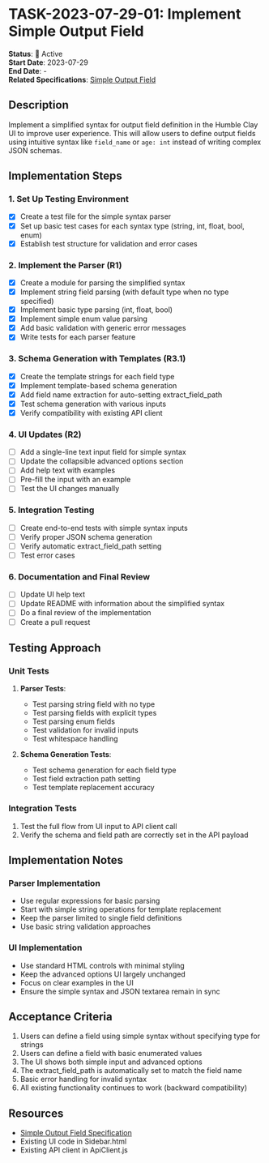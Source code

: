 # TASK-2023-07-29-01: Implement Simple Output Field

**Status**: 🔄 Active  
**Start Date**: 2023-07-29  
**End Date**: -  
**Related Specifications**: [Simple Output Field](../specs/ui/simple_output_field.md)

## Description
Implement a simplified syntax for output field definition in the Humble Clay UI to improve user experience. This will allow users to define output fields using intuitive syntax like `field_name` or `age: int` instead of writing complex JSON schemas.

## Implementation Steps

### 1. Set Up Testing Environment
- [x] Create a test file for the simple syntax parser
- [x] Set up basic test cases for each syntax type (string, int, float, bool, enum)
- [x] Establish test structure for validation and error cases

### 2. Implement the Parser (R1)
- [x] Create a module for parsing the simplified syntax
- [x] Implement string field parsing (with default type when no type specified)
- [x] Implement basic type parsing (int, float, bool)
- [x] Implement simple enum value parsing
- [x] Add basic validation with generic error messages
- [x] Write tests for each parser feature

### 3. Schema Generation with Templates (R3.1)
- [x] Create the template strings for each field type
- [x] Implement template-based schema generation
- [x] Add field name extraction for auto-setting extract_field_path
- [x] Test schema generation with various inputs
- [x] Verify compatibility with existing API client

### 4. UI Updates (R2)
- [ ] Add a single-line text input field for simple syntax
- [ ] Update the collapsible advanced options section
- [ ] Add help text with examples
- [ ] Pre-fill the input with an example
- [ ] Test the UI changes manually

### 5. Integration Testing
- [ ] Create end-to-end tests with simple syntax inputs
- [ ] Verify proper JSON schema generation
- [ ] Verify automatic extract_field_path setting
- [ ] Test error cases

### 6. Documentation and Final Review
- [ ] Update UI help text
- [ ] Update README with information about the simplified syntax
- [ ] Do a final review of the implementation
- [ ] Create a pull request

## Testing Approach

### Unit Tests
1. **Parser Tests**:
   - Test parsing string field with no type
   - Test parsing fields with explicit types
   - Test parsing enum fields
   - Test validation for invalid inputs
   - Test whitespace handling

2. **Schema Generation Tests**:
   - Test schema generation for each field type
   - Test field extraction path setting
   - Test template replacement accuracy

### Integration Tests
1. Test the full flow from UI input to API client call
2. Verify the schema and field path are correctly set in the API payload

## Implementation Notes

### Parser Implementation
- Use regular expressions for basic parsing
- Start with simple string operations for template replacement
- Keep the parser limited to single field definitions
- Use basic string validation approaches

### UI Implementation
- Use standard HTML controls with minimal styling
- Keep the advanced options UI largely unchanged
- Focus on clear examples in the UI
- Ensure the simple syntax and JSON textarea remain in sync

## Acceptance Criteria
1. Users can define a field using simple syntax without specifying type for strings
2. Users can define a field with basic enumerated values
3. The UI shows both simple input and advanced options
4. The extract_field_path is automatically set to match the field name
5. Basic error handling for invalid syntax
6. All existing functionality continues to work (backward compatibility)

## Resources
- [Simple Output Field Specification](../specs/ui/simple_output_field.md)
- Existing UI code in Sidebar.html
- Existing API client in ApiClient.js 